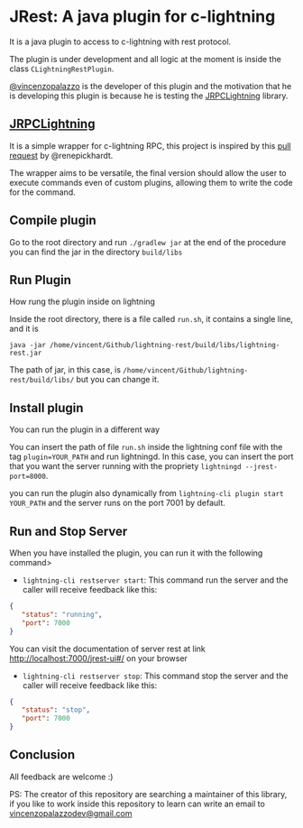# JRest: A java plugin for c-lightning

It is a java plugin to access to c-lightning with rest protocol.

The plugin is under development and all logic at the moment is inside the class `CLightningRestPlugin`.

[@vincenzopalazzo](https://github.com/vincenzopalazzo) is the developer of this plugin and the motivation that he is developing this plugin is because
he is testing the [JRPCLightning](https://github.com/vincenzopalazzo/JRPClightning) library.

## [JRPCLightning](https://github.com/vincenzopalazzo/JRPClightning)

It is a simple wrapper for c-lightning RPC, this project is inspired by this 
[pull request](https://github.com/ElementsProject/lightning/pull/2223) by @renepickhardt.

The wrapper aims to be versatile, the final version should allow the user to execute commands even of custom plugins, allowing them to write the code for the command.

## Compile plugin

Go to the root directory and run `./gradlew jar` at the end of the procedure you can find the jar in the directory `build/libs`

## Run Plugin

How rung the plugin inside on lightning

Inside the root directory, there is a file called `run.sh`, it contains a single line, and it is

`java -jar /home/vincent/Github/lightning-rest/build/libs/lightning-rest.jar`
 
 The path of jar, in this case, is `/home/vincent/Github/lightning-rest/build/libs/` but you can change it.
 
## Install plugin

You can run the plugin in a different way

You can insert the path of file `run.sh` inside the lightning conf file with the tag `plugin=YOUR_PATH` and run lightningd. 
In this case, you can insert the port that you want the server running with the propriety `lightningd --jrest-port=8000`.

you can run the plugin also dynamically from `lightning-cli plugin start YOUR_PATH` and the server runs on the port 7001 by default.

## Run and Stop Server

When you have installed the plugin, you can run it with the following command>

- `lightning-cli restserver start`: This command run the server and the caller will receive feedback like this:
```json
{
   "status": "running",
   "port": 7000
}
```

You can visit the documentation of server rest at link [http://localhost:7000/jrest-ui#/](http://localhost:7000/jrest-ui#/) on your browser

- `lightning-cli restserver stop`: This command stop the server and the caller will receive feedback like this:
```json
{
   "status": "stop",
   "port": 7000
}
```

## Conclusion

All feedback are welcome :)

PS: The creator of this repository are searching a maintainer of this library, if you like to work inside this repository to learn
can write an email to <vincenzopalazzodev@gmail.com>